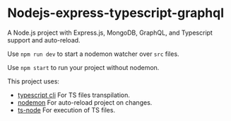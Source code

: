 # Nodejs-express-typescript-graphql

A Node.js project with Express.js, MongoDB, GraphQL, and Typescript support and auto-reload.

Use `npm run dev` to start a nodemon watcher over `src` files.

Use `npm start` to run your project without nodemon.

This project uses: 
* [typescript cli](https://www.npmjs.com/package/typescript) For TS files transpilation.
* [nodemon](https://nodemon.io/) For auto-reload project on changes.
* [ts-node](https://github.com/TypeStrong/ts-node) For execution of TS files.